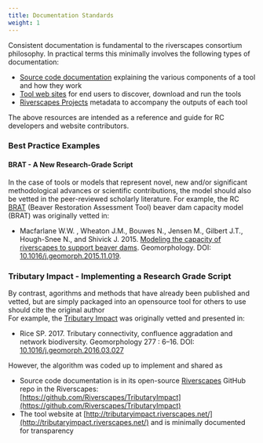 ```yaml
---
title: Documentation Standards
weight: 1
---
```



<!-- TODO <div class="row small-up-2 medium-up-3">
  <div class="column">
    <div class="card">
      <img src="/images/audience.png">
      <div class="card-section">
        <h4>Intended Audience</h4>
        <ul>
        <li>RC - Tool Developers </li>
        <li>RC - Website/Documentation Contributors </li>
        </ul>
      </div>
    </div>
  </div>

</div>


 -->

Consistent documentation is fundamental to the riverscapes consortium philosophy. In practical terms this minimally involves the following types of documentation:

* [Source code documentation](Source_Code) explaining the various components of a tool and how they work
* [Tool web sites](WebSites) for end users to discover, download and run the tools
* [Riverscapes Projects](Riverscapes_Projects) metadata to accompany the outputs of each tool

The above resources are intended as a reference and guide for  RC developers and website contributors. 

### Best Practice Examples

#### BRAT - A New Research-Grade Script
In the case of tools or models that represent novel, new and/or significant methodological advances or scientific contributions, the model should also be vetted  in the peer-reviewed scholarly literature. For example, the RC [BRAT](http://brat.riverscapes.net) (Beaver Restoration Assessment Tool) beaver dam capacity model (BRAT) was originally vetted in:
- Macfarlane W.W. , Wheaton J.M., Bouwes N., Jensen M., Gilbert J.T., Hough-Snee N., and Shivick J. 2015. [Modeling the capacity of riverscapes to support beaver dams](https://www.researchgate.net/publication/285590037_Modeling_the_capacity_of_riverscapes_to_support_beaver_dams). Geomorphology. DOI: [10.1016/j.geomorph.2015.11.019](http://dx.doi.org/10.1016/j.geomorph.2015.11.019).

<!-- TODO However, BRAT's 
- Source code documentation is in its open-source [Riverscapes](https://github.com/Riverscapes) GitHub repo in the Riverscapes: 
[https://github.com/Riverscapes/pyBRAT/](https://github.com/Riverscapes/pyBRAT/)
- The tool website at [https://brat.riverscapes.net]( https://brat.riverscapes.net) has all the end-user tool documentaoin
- Examples of BRAT data are available in Riverscapes Warehouses from  [https://brat.riverscapes.net/BRATData]( https://brat.riverscapes.net/BRATData)   -->

### Tributary Impact - Implementing a Research Grade Script
By contrast, agorithms and methods that have already been published and vetted, but are simply packaged into an opensource tool for others to use should cite the original author   
 For example, the [Tributary Impact](http://tributaryimpact.riverscapes.net/) was originally vetted and presented in:
- Rice SP. 2017. Tributary connectivity, confluence aggradation and network biodiversity. Geomorphology 277 : 6–16. DOI: [10.1016/j.geomorph.2016.03.027](http://dx.doi.org/10.1016/j.geomorph.2016.03.027)

However, the algorithm was coded up to implement and shared as
- Source code documentation is in its open-source [Riverscapes](https://github.com/Riverscapes) GitHub repo in the Riverscapes: 
[https://github.com/Riverscapes/TributaryImpact](https://github.com/Riverscapes/TributaryImpact)
- The tool website at [http://tributaryimpact.riverscapes.net/](http://tributaryimpact.riverscapes.net/) and is minimally documented for transparency

